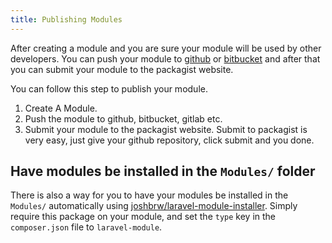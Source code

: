 ```yaml
---
title: Publishing Modules
---
```


After creating a module and you are sure your module will be used by other developers. You can push your module to [github](https://github.com) or [bitbucket](https://bitbucket.org) and after that you can submit your module to the packagist website.

You can follow this step to publish your module.

1. Create A Module.
2. Push the module to github, bitbucket, gitlab etc.
3. Submit your module to the packagist website.
Submit to packagist is very easy, just give your github repository, click submit and you done.

## Have modules be installed in the `Modules/` folder

There is also a way for you to have your modules be installed in the `Modules/` automatically using [joshbrw/laravel-module-installer](https://github.com/joshbrw/laravel-module-installer). Simply require this package on your module, and set the `type` key in the `composer.json` file to `laravel-module`.
